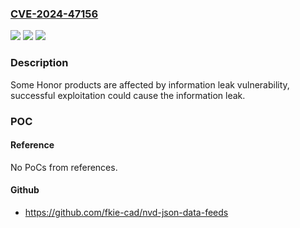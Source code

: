 ### [CVE-2024-47156](https://cve.mitre.org/cgi-bin/cvename.cgi?name=CVE-2024-47156)
![](https://img.shields.io/static/v1?label=Product&message=MagicOS&color=blue)
![](https://img.shields.io/static/v1?label=Version&message=8.0.0%3C%208.0.0.135%20&color=brighgreen)
![](https://img.shields.io/static/v1?label=Vulnerability&message=n%2Fa&color=brighgreen)

### Description

Some Honor products are affected by information leak vulnerability, successful exploitation could cause the information leak.

### POC

#### Reference
No PoCs from references.

#### Github
- https://github.com/fkie-cad/nvd-json-data-feeds

